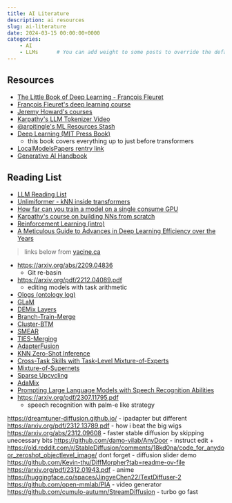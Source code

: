 ```yaml
---
title: AI Literature
description: ai resources
slug: ai-literature
date: 2024-03-15 00:00:00+0000
categories:
    - AI
    - LLMs      # You can add weight to some posts to override the default sorting (date descending)
---
```


## Resources
- [The Little Book of Deep Learning - François Fleuret](https://fleuret.org/francois/lbdl.html)
- [François Fleuret's deep learning course](https://fleuret.org/dlc/)
- [Jeremy Howard's courses](https://course.fast.ai/)
- [Karpathy's LLM Tokenizer Video](https://www.youtube.com/watch?v=zduSFxRajkE)
- [@arpitingle's ML Resources Stash](https://arc.net/e/D242E263-31FD-4CF9-A2D5-B67519C049AF)
- [Deep Learning (MIT Press Book)](https://www.deeplearningbook.org/)
  + this book covers everything up to just before transformers
- [LocalModelsPapers rentry link](https://rentry.org/LocalModelsPapers)
- [Generative AI Handbook](https://genai-handbook.github.io/)

## Reading List
- [LLM Reading List](https://gist.github.com/veekaybee/be375ab33085102f9027853128dc5f0e)
- [Unlimiformer - kNN inside transformers](https://arxiv.org/abs/2305.01625/)
- [How far can you train a model on a single consume GPU](https://arxiv.org/pdf/2212.14034.pdf)
- [Karpathy's course on building NNs from scratch](https://karpathy.ai/zero-to-hero.html)
- [Reinforcement Learning (intro)](http://incompleteideas.net/book/the-book-2nd.html)
- [A Meticulous Guide to Advances in Deep Learning Efficiency over the Years](https://alexzhang13.github.io/blog/2024/efficient-dl/)

> links below from [yacine.ca](https://yacine.ca/)

- https://arxiv.org/abs/2209.04836
  - Git re-basin
- https://arxiv.org/pdf/2212.04089.pdf
  - editing models with task arithmetic
- [Ologs (ontology log) ](https://math.mit.edu/~dspivak/informatics/olog.pdf)
- [GLaM](https://arxiv.org/pdf/2112.06905.pdf)
- [DEMix Layers](https://arxiv.org/pdf/2108.05036.pdf)
- [Branch-Train-Merge](https://arxiv.org/pdf/2208.03306.pdf)
- [Cluster-BTM](https://arxiv.org/abs/2303.14177)
- [SMEAR](https://arxiv.org/pdf/2306.03745.pdf)
- [TIES-Merging](https://arxiv.org/abs/2306.01708)
- [AdapterFusion](https://arxiv.org/pdf/2005.00247.pdf)
- [KNN Zero-Shot Inference](https://suchin.io/assets/knnprompt.pdf)
- [Cross-Task Skills with Task-Level Mixture-of-Experts](https://arxiv.org/abs/2205.12701)
- [Mixture-of-Supernets](https://arxiv.org/pdf/2306.04845.pdf)
- [Sparse Upcycling](https://arxiv.org/abs/2212.05055)
- [AdaMix](https://www.microsoft.com/en-us/research/uploads/prod/2022/05/Mixture_of_Adaptations_EMNLP_2022-2.pdf)
- [Prompting Large Language Models with Speech Recognition Abilities](https://arxiv.org/pdf/2307.11795.pdf)
- https://arxiv.org/pdf/2307.11795.pdf
  - speech recognition with palm-e like strategy

https://dreamtuner-diffusion.github.io/ - ipadapter but different
https://arxiv.org/pdf/2312.13789.pdf - how i beat the big wigs
https://arxiv.org/abs/2312.09608 - faster stable diffusion by skipping unecessary bits
https://github.com/damo-vilab/AnyDoor - instruct edit + https://old.reddit.com/r/StableDiffusion/comments/18kd0na/code_for_anydoor_zeroshot_objectlevel_image/
dont forget - diffusion slider demo   https://github.com/Kevin-thu/DiffMorpher?tab=readme-ov-file
https://arxiv.org/pdf/2312.01943.pdf - anime
https://huggingface.co/spaces/JingyeChen22/TextDiffuser-2
https://github.com/open-mmlab/PIA - video generator
https://github.com/cumulo-autumn/StreamDiffusion - turbo go fast

